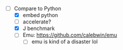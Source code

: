 - [ ] Compare to Python
  - [x] embed python
  - [ ] accelerate?
  - [x] J benchmark
  - [ ] Emu: https://github.com/calebwin/emu
    - [ ] emu is kind of a disaster lol

